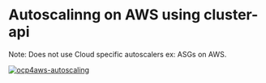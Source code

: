 # Autoscalinng on AWS using cluster-api
Note: Does not use Cloud specific autoscalers ex: ASGs on AWS.

[![ocp4aws-autoscaling](https://asciinema.org/a/hDvUS6CUcJMylMho2BoZ1X95S.png)](https://asciinema.org/a/hDvUS6CUcJMylMho2BoZ1X95S?speed=5)
